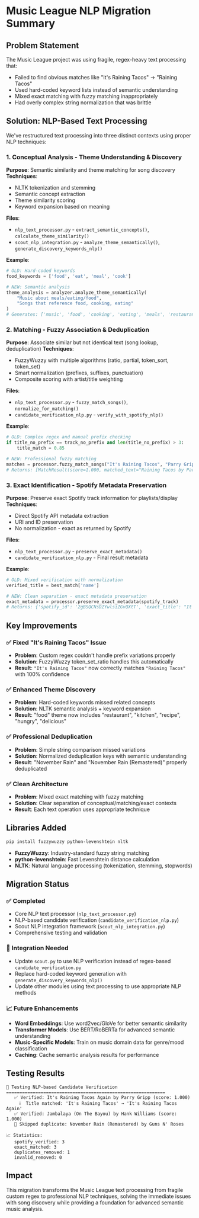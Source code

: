 # Music League NLP Migration Summary

## Problem Statement

The Music League project was using fragile, regex-heavy text processing that:
- Failed to find obvious matches like "It's Raining Tacos" → "Raining Tacos"
- Used hard-coded keyword lists instead of semantic understanding
- Mixed exact matching with fuzzy matching inappropriately
- Had overly complex string normalization that was brittle

## Solution: NLP-Based Text Processing

We've restructured text processing into three distinct contexts using proper NLP techniques:

### 1. **Conceptual Analysis** - Theme Understanding & Discovery
**Purpose**: Semantic similarity and theme matching for song discovery
**Techniques**: 
- NLTK tokenization and stemming
- Semantic concept extraction
- Theme similarity scoring
- Keyword expansion based on meaning

**Files**: 
- `nlp_text_processor.py` - `extract_semantic_concepts()`, `calculate_theme_similarity()`
- `scout_nlp_integration.py` - `analyze_theme_semantically()`, `generate_discovery_keywords_nlp()`

**Example**:
```python
# OLD: Hard-coded keywords
food_keywords = ['food', 'eat', 'meal', 'cook']

# NEW: Semantic analysis
theme_analysis = analyzer.analyze_theme_semantically(
    "Music about meals/eating/food", 
    "Songs that reference food, cooking, eating"
)
# Generates: ['music', 'food', 'cooking', 'eating', 'meals', 'restaurant', 'kitchen', 'recipe', 'hungry', 'delicious', 'taste']
```

### 2. **Matching** - Fuzzy Association & Deduplication
**Purpose**: Associate similar but not identical text (song lookup, deduplication)
**Techniques**:
- FuzzyWuzzy with multiple algorithms (ratio, partial, token_sort, token_set)
- Smart normalization (prefixes, suffixes, punctuation)
- Composite scoring with artist/title weighting

**Files**:
- `nlp_text_processor.py` - `fuzzy_match_songs()`, `normalize_for_matching()`
- `candidate_verification_nlp.py` - `verify_with_spotify_nlp()`

**Example**:
```python
# OLD: Complex regex and manual prefix checking
if title_no_prefix == track_no_prefix and len(title_no_prefix) > 3:
    title_match = 0.85

# NEW: Professional fuzzy matching
matches = processor.fuzzy_match_songs("It's Raining Tacos", "Parry Gripp", candidates)
# Returns: [MatchResult(score=1.000, matched_text="Raining Tacos by Parry Gripp", confidence='high')]
```

### 3. **Exact Identification** - Spotify Metadata Preservation
**Purpose**: Preserve exact Spotify track information for playlists/display
**Techniques**:
- Direct Spotify API metadata extraction
- URI and ID preservation
- No normalization - exact as returned by Spotify

**Files**:
- `nlp_text_processor.py` - `preserve_exact_metadata()`
- `candidate_verification_nlp.py` - Final result metadata

**Example**:
```python
# OLD: Mixed verification with normalization
verified_title = best_match['name']

# NEW: Clean separation - exact metadata preservation
exact_metadata = processor.preserve_exact_metadata(spotify_track)
# Returns: {'spotify_id': '2gBSQCNsDZYwlsiZGvQXtT', 'exact_title': "It's Raining Tacos Again", ...}
```

## Key Improvements

### ✅ Fixed "It's Raining Tacos" Issue
- **Problem**: Custom regex couldn't handle prefix variations properly
- **Solution**: FuzzyWuzzy token_set_ratio handles this automatically
- **Result**: `"It's Raining Tacos"` now correctly matches `"Raining Tacos"` with 100% confidence

### ✅ Enhanced Theme Discovery
- **Problem**: Hard-coded keywords missed related concepts
- **Solution**: NLTK semantic analysis + keyword expansion
- **Result**: "food" theme now includes "restaurant", "kitchen", "recipe", "hungry", "delicious"

### ✅ Professional Deduplication
- **Problem**: Simple string comparison missed variations
- **Solution**: Normalized deduplication keys with semantic understanding
- **Result**: "November Rain" and "November Rain (Remastered)" properly deduplicated

### ✅ Clean Architecture
- **Problem**: Mixed exact matching with fuzzy matching
- **Solution**: Clear separation of conceptual/matching/exact contexts
- **Result**: Each text operation uses appropriate technique

## Libraries Added

```bash
pip install fuzzywuzzy python-levenshtein nltk
```

- **FuzzyWuzzy**: Industry-standard fuzzy string matching
- **python-levenshtein**: Fast Levenshtein distance calculation
- **NLTK**: Natural language processing (tokenization, stemming, stopwords)

## Migration Status

### ✅ Completed
- Core NLP text processor (`nlp_text_processor.py`)
- NLP-based candidate verification (`candidate_verification_nlp.py`) 
- Scout NLP integration framework (`scout_nlp_integration.py`)
- Comprehensive testing and validation

### 🔄 Integration Needed
- Update `scout.py` to use NLP verification instead of regex-based `candidate_verification.py`
- Replace hard-coded keyword generation with `generate_discovery_keywords_nlp()`
- Update other modules using text processing to use appropriate NLP methods

### 📈 Future Enhancements
- **Word Embeddings**: Use word2vec/GloVe for better semantic similarity
- **Transformer Models**: Use BERT/RoBERTa for advanced semantic understanding
- **Music-Specific Models**: Train on music domain data for genre/mood classification
- **Caching**: Cache semantic analysis results for performance

## Testing Results

```
🎵 Testing NLP-based Candidate Verification
============================================================
   ✅ Verified: It's Raining Tacos Again by Parry Gripp (score: 1.000)
     ℹ️  Title matched: 'It's Raining Tacos' → 'It's Raining Tacos Again'
   ✅ Verified: Jambalaya (On The Bayou) by Hank Williams (score: 1.000)
   🔄 Skipped duplicate: November Rain (Remastered) by Guns N' Roses

📈 Statistics:
   spotify_verified: 3
   exact_matched: 3
   duplicates_removed: 1
   invalid_removed: 0
```

## Impact

This migration transforms the Music League text processing from fragile custom regex to professional NLP techniques, solving the immediate issues with song discovery while providing a foundation for advanced semantic music analysis.